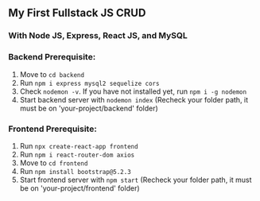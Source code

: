 ## My First Fullstack JS CRUD

### With Node JS, Express, React JS, and MySQL

### Backend Prerequisite:

1. Move to `cd backend`
2. Run `npm i express mysql2 sequelize cors`
3. Check `nodemon -v`. If you have not installed yet, run `npm i -g nodemon`
4. Start backend server with `nodemon index` (Recheck your folder path, it must be on 'your-project/backend' folder)

### Frontend Prerequisite:

1. Run `npx create-react-app frontend`
2. Run `npm i react-router-dom axios `
3. Move to `cd frontend`
4. Run `npm install bootstrap@5.2.3`
5. Start frontend server with `npm start` (Recheck your folder path, it must be on 'your-project/frontend' folder)
